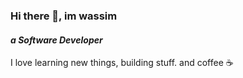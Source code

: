 ### Hi there 👋, im wassim
#### ***a Software Developer***  
I love learning new things, building stuff. and coffee ☕
